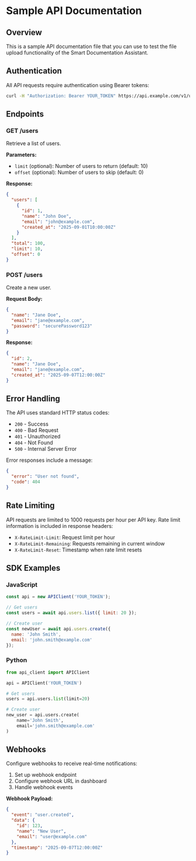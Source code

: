 # Sample API Documentation

## Overview

This is a sample API documentation file that you can use to test the file upload functionality of the Smart Documentation Assistant.

## Authentication

All API requests require authentication using Bearer tokens:

```bash
curl -H "Authorization: Bearer YOUR_TOKEN" https://api.example.com/v1/users
```

## Endpoints

### GET /users

Retrieve a list of users.

**Parameters:**
- `limit` (optional): Number of users to return (default: 10)
- `offset` (optional): Number of users to skip (default: 0)

**Response:**
```json
{
  "users": [
    {
      "id": 1,
      "name": "John Doe",
      "email": "john@example.com",
      "created_at": "2025-09-01T10:00:00Z"
    }
  ],
  "total": 100,
  "limit": 10,
  "offset": 0
}
```

### POST /users

Create a new user.

**Request Body:**
```json
{
  "name": "Jane Doe",
  "email": "jane@example.com",
  "password": "securePassword123"
}
```

**Response:**
```json
{
  "id": 2,
  "name": "Jane Doe",
  "email": "jane@example.com",
  "created_at": "2025-09-07T12:00:00Z"
}
```

## Error Handling

The API uses standard HTTP status codes:

- `200` - Success
- `400` - Bad Request
- `401` - Unauthorized
- `404` - Not Found
- `500` - Internal Server Error

Error responses include a message:

```json
{
  "error": "User not found",
  "code": 404
}
```

## Rate Limiting

API requests are limited to 1000 requests per hour per API key. Rate limit information is included in response headers:

- `X-RateLimit-Limit`: Request limit per hour
- `X-RateLimit-Remaining`: Requests remaining in current window
- `X-RateLimit-Reset`: Timestamp when rate limit resets

## SDK Examples

### JavaScript

```javascript
const api = new APIClient('YOUR_TOKEN');

// Get users
const users = await api.users.list({ limit: 20 });

// Create user
const newUser = await api.users.create({
  name: 'John Smith',
  email: 'john.smith@example.com'
});
```

### Python

```python
from api_client import APIClient

api = APIClient('YOUR_TOKEN')

# Get users
users = api.users.list(limit=20)

# Create user
new_user = api.users.create(
    name='John Smith',
    email='john.smith@example.com'
)
```

## Webhooks

Configure webhooks to receive real-time notifications:

1. Set up webhook endpoint
2. Configure webhook URL in dashboard
3. Handle webhook events

**Webhook Payload:**
```json
{
  "event": "user.created",
  "data": {
    "id": 123,
    "name": "New User",
    "email": "user@example.com"
  },
  "timestamp": "2025-09-07T12:00:00Z"
}
```
